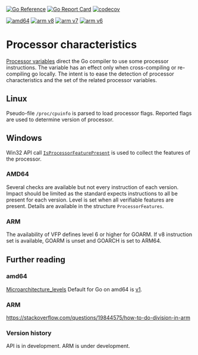[![Go Reference](https://pkg.go.dev/badge/github.com/iwdgo/processorfeatures.svg)](https://pkg.go.dev/github.com/iwdgo/processorfeatures)
[![Go Report Card](https://goreportcard.com/badge/github.com/iwdgo/processorfeatures)](https://goreportcard.com/report/github.com/iwdgo/processorfeatures)
[![codecov](https://codecov.io/gh/iwdgo/processorfeatures/branch/master/graph/badge.svg)](https://codecov.io/gh/iwdgo/processorfeatures)

[![amd64](https://github.com/iwdgo/processorfeatures/actions/workflows/amd64.yml/badge.svg)](https://github.com/iwdgo/processorfeatures/actions/workflows/amd64.yml)
[![arm v8](https://github.com/iwdgo/processorfeatures/actions/workflows/arm_v8.yml/badge.svg)](https://github.com/iwdgo/processorfeatures/actions/workflows/arm_v8.yml)
[![arm v7](https://github.com/iwdgo/processorfeatures/actions/workflows/arm_v7.yml/badge.svg)](https://github.com/iwdgo/processorfeatures/actions/workflows/arm_v7.yml)
[![arm v6](https://github.com/iwdgo/processorfeatures/actions/workflows/arm_v6.yml/badge.svg)](https://github.com/iwdgo/processorfeatures/actions/workflows/arm_v6.yml)

# Processor characteristics 

[Processor variables](https://go.dev/doc/install/source#environment) direct the Go compiler to use some processor instructions.
The variable has an effect only when cross-compiling or re-compiling go locally.
The intent is to ease the detection of processor characteristics and the set of the related processor variables.

## Linux

Pseudo-file `/proc/cpuinfo` is parsed to load processor flags.
Reported flags are used to determine version of processor.

## Windows

Win32 API call [`IsProcessorFeaturePresent`](https://learn.microsoft.com/en-us/windows/win32/api/processthreadsapi/nf-processthreadsapi-isprocessorfeaturepresent) is used to collect the features of the processor.

### AMD64

Several checks are available but not every instruction of each version.
Impact should be limited as the standard expects instructions to all be present for each version.
Level is set when all verifiable features are present.
Details are available in the structure `ProcessorFeatures`.

### ARM 

The availability of VFP defines level 6 or higher for GOARM.
If v8 instruction set is available, GOARM is unset and GOARCH is set to ARM64. 

## Further reading

### amd64

[Microarchitecture_levels](https://en.wikipedia.org/wiki/X86-64#Microarchitecture_levels)
Default for Go on amd64 is [v1](https://github.com/golang/go/issues/50589).

### ARM

https://stackoverflow.com/questions/19844575/how-to-do-division-in-arm

### Version history

API is in development. ARM is under development.
